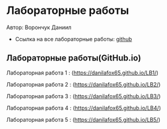 # Лабораторные работы

Автор: Ворончук Даниил
 
- Ссылка на все лабораторные работы: [github](https://github.com/DanilaFox65/Web-laboratory-work)

## Лабораторные работы(GitHub.io)

Лабораторная работа 1 : (https://danilafox65.github.io/LB1/)

Лабораторная работа 2 : (https://danilafox65.github.io/LB2/)

Лабораторная работа 3 : (https://danilafox65.github.io/LB3/)

Лабораторная работа 4 : (https://danilafox65.github.io/LB4/)

Лабораторная работа 5 : (https://danilafox65.github.io/LB5/)